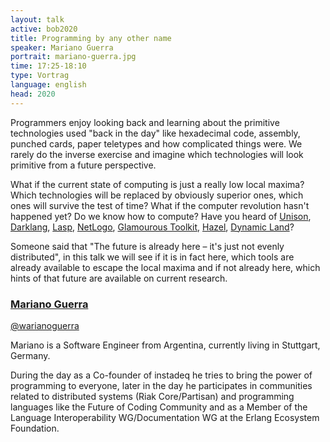 ```yaml
---
layout: talk
active: bob2020
title: Programming by any other name
speaker: Mariano Guerra
portrait: mariano-guerra.jpg
time: 17:25-18:10
type: Vortrag
language: english
head: 2020
---
```


Programmers enjoy looking back and learning about the primitive
technologies used "back in the day" like hexadecimal code, assembly,
punched cards, paper teletypes and how complicated things were. We
rarely do the inverse exercise and imagine which technologies will
look primitive from a future perspective.

What if the current state of computing is just a really low local
maxima?  Which technologies will be replaced by obviously superior
ones, which ones will survive the test of time?  What if the computer
revolution hasn't happened yet?  Do we know how to compute?  Have you
heard of [Unison](https://www.unisonweb.org/),
[Darklang](https://darklang.com/),
[Lasp](https://lasp-lang.readme.io/),
[NetLogo](http://www.netlogoweb.org/launch), 
[Glamourous Toolkit](https://gtoolkit.com/), [Hazel](https://hazel.org/),
[Dynamic Land](https://dynamicland.org/)?

Someone said that "The future is already here – it's just not evenly
distributed", in this talk we will see if it is in fact here, which tools
are already available to escape the local maxima and if not already here,
which hints of that future are available on current research.

### [Mariano Guerra](http://marianoguerra.org/)

[@warianoguerra](https://twitter.com/warianoguerra)

Mariano is a Software Engineer from Argentina, currently living in
Stuttgart, Germany.

During the day as a Co-founder of instadeq he tries to bring the power of
programming to everyone, later in the day he participates in communities
related to distributed systems (Riak Core/Partisan) and programming
languages like the Future of Coding Community and as a Member of the
Language Interoperability WG/Documentation WG at the Erlang Ecosystem
Foundation.

